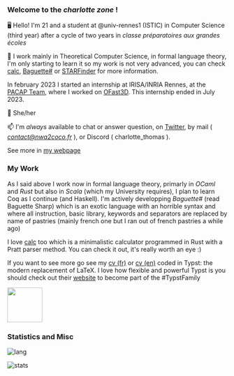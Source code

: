 ### Welcome to the _charlotte zone_ !

🖥️ Hello! I'm 21 and a student at @univ-rennes1 (ISTIC) in Computer Science (third year) after a cycle of two years in _classe préparatoires aux grandes écoles_ 

🧮 I work mainly in Theoretical Computer Science, in formal language theory, I'm only starting to learn it so my work is not very advanced, you can check [calc](https://github.com/coco33920/calc), [Baguette#](https://github.com/coco33920/ocaml-baguetteshap-interpreter) or [STARFinder](https://github.com/coco33920/STARFinder) for more information.

In february 2023 I started an internship at IRISA/INRIA Rennes, at the [PACAP Team](https://team.inria.fr/pacap/presentation/), where I worked on [OFast3D](https://project.inria.fr/ofast3d/). This internship ended in July 2023.

🌈 She/her

📫 I'm *always* available to chat or answer question, on  <a href="https://twitter.com/coco33920">Twitter</a>, by mail ( *contact@nwa2coco.fr* ), or Discord ( charlotte_thomas ).

See more in [my webpage](https://me.nwa2coco.fr)

### My Work
As I said above I work now in formal language theory, primarly in *OCaml* and *Rust* but also in *Scala* (which my University requires), I plan to learn Coq as I continue (and Haskell). I'm actively developping _Baguette#_ (read Baguette Sharp) which is an exotic language with an horrible syntax and where all instruction, basic library, keywords and separators are replaced by name of pastries (mainly french one but I ran out of french pastries a while ago)

I love [calc](https://github.com/coco33920/calc) too which is a minimalistic calculator programmed in Rust with a Pratt parser method. You can check it out, it's really worth an eye :)

If you want to see more go see my [cv (fr)](https://github.com/coco33920/cv/blob/master/cv_2023.pdf) or [cv (en)](https://github.com/coco33920/cv/blob/master/cv_2023_en.pdf) 
coded in Typst: the modern replacement of LaTeX. I love how flexible and powerful Typst is you should check out their [website](https://typst.app) to become part of the #TypstFamily 

<img src="https://github.com/coco33920/coco33920/assets/17108449/34a5422d-8721-4593-b776-892c1ea74962" width="80em"/>



<br>

### Statistics and Misc

![lang](https://wakatime.com/share/@coco33920/a807b877-007c-49cc-96bd-14e6c523ead2.svg)

![stats](https://github-readme-stats.vercel.app/api?username=coco33920&count_private=true&show_icons=true&theme=material-palenight) 
